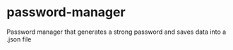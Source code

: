 # password-manager
Password manager that generates a strong password and saves data into a .json file
